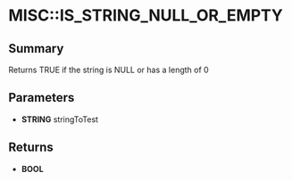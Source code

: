 # MISC::IS_STRING_NULL_OR_EMPTY

## Summary
Returns TRUE if the string is NULL or has a length of 0

## Parameters
* **STRING** stringToTest

## Returns
* **BOOL**